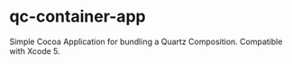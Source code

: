 qc-container-app
================

Simple Cocoa Application for bundling a Quartz Composition.  Compatible with Xcode 5.
